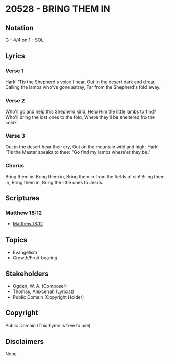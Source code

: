 # 20528 - BRING THEM IN

## Notation

G - 4/4 on 1 - SOL

## Lyrics

### Verse 1

Hark! 'Tis the Shepherd's voice I hear, Out in the desert dark and drear, Calling the lambs who've gone astray, Far from the Shepherd's fold away.

### Verse 2

Who'll go and help this Shepherd kind, Help Him the little lambs to find? Who'll bring the lost ones to the fold, Where they'll be sheltered fro the cold?

### Verse 3

Out in the desert hear their cry, Out on the mountain wild and high; Hark! 'Tis the Master speaks to thee: "Go find my lambs where'er they be."

### Chorus

Bring them in, Bring them in, Bring them in from the fields of sin! Bring them in,  Bring them in, Bring the little ones to Jesus.


## Scriptures

### Matthew 18:12

- [Matthew 18:12](https://www.biblegateway.com/passage/?search=Matthew%2018%3A12)


## Topics

- Evangelism
- Growth/Fruit-bearing

## Stakeholders

- Ogden, W. A. (Composer)
- Thomas, Alexcenah (Lyricist)
- Public Domain (Copyright Holder)

## Copyright

Public Domain
(This hymn is free to use)

## Disclaimers

None

